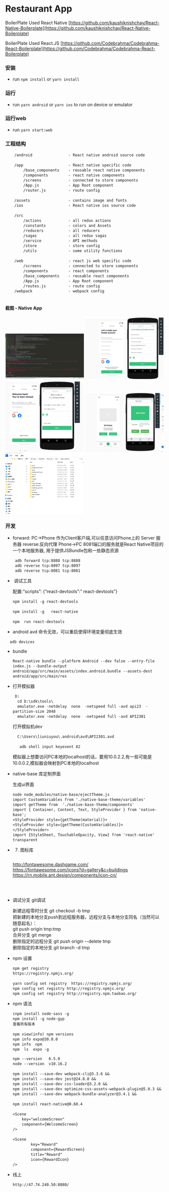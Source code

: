# Restaurant App

BoilerPlate Used React Native [https://github.com/kaushiknishchay/React-Native-Boilerplate](https://github.com/kaushiknishchay/React-Native-Boilerplate)

BoilerPlate Used React.JS [https://github.com/Codebrahma/Codebrahma-React-Boilerplate](https://github.com/Codebrahma/Codebrahma-React-Boilerplate)



### 安装

- run `npm install` or `yarn install`

### 运行

- run `yarn android` or `yarn ios` to run on device or emulator

### 运行web

- run `yarn start:web`

### 工程结构

```
    /android                - React native android source code
    
    /app                    - React native specific code
        /base_components    - reusable react native components
        /components         - react native components
        /screens            - connected to store components
        /App.js             - App Root component
        /router.js          - route config
        
    /assets                 - contains image and fonts
    /ios                    - React native ios source code
    
    /src
        /actions            - all redux actions
        /constants          - colors and Assets
        /reducers           - all reducers
        /sagas              - all redux sagas  
        /service            - API methods
        /store              - store config
        /utils              - some utility functions

    /web                    - react js web specific code
        /screens            - connected to store components
        /components         - react components
        /base_components    - reusable react components
        /App.js             - App Root component
        /routes.js          - route config
    /webpack                - webpack config
    
```

#### 截图 - Native App
<img src="screenshots/debug.png" data-canonical-src="screenshots/debug.png" width="250" />
<img src="screenshots/11.png" data-canonical-src="screenshots/11.png" width="250" />
<img src="screenshots/12.png" data-canonical-src="screenshots/12.png" width="250" />
<img src="screenshots/13.png" data-canonical-src="./screenshots/13.png" width="250" />
<img src="screenshots/npm.png" data-canonical-src="./screenshots/npm.png" width="250" />


### 开发
- forward:  PC->Phone 作为Client客户端,可以任意访问Phone上的 Server 服务器  reverse:反向代理  Phone->PC     8081端口的服务就是React Native项目的一个本地服务器, 用于提供JSBundle包和一些静态资源
  
  ```
   adb forward tcp:8888 tcp:8888
   adb reverse tcp:8097 tcp:8097  
   adb reverse tcp:8081 tcp:8081
  ```

   
  
- ​    调试工具
  
   配置:”scripts”: {“react-devtools”:” react-devtools”}

  ```
  npm install -g react-devtools     
  
  npm install -g   react-native
  
  npm  run react-devtools
  ```
  
  
  
-   android avd  命令无效，可以重启使得环境变量彻底生效
  
```
  adb devices
  ```
  
  
  
- bundle 

  ```
  React-native bundle --platform Android --dev false --entry-file index.js --bundle-output android/app/src/main/assets/index.android.bundle --assets-dest android/app/src/main/res
  ```

  

- 打开模拟器
  
  ```
   D: 
    cd D:\sdk\tools\          
    emulator.exe -netdelay  none  -netspeed full -avd api23  -partition-size 2048   
    emulator.exe -netdelay  none  -netspeed full -avd API2301   
  ```
  
  打开模拟机dev   
  
  ```
    C:\Users\liuniuyou\.android\avd\API2301.avd  
  
     adb shell input keyevent 82  
  ```
  
   模拟器上想要访问PC本地的localhost的话，要用10.0.2.2,有一些可能是10.0.0.2,模拟器会映射到PC本地的localhost  
  
  
  
- native-base 库定制界面
  
   生成ui界面
  
  ```
  node node_modules/native-base/ejectTheme.js
  import CustomVariables from './native-base-theme/variables'  
  import getTheme from  './native-base-theme/components'  
  import { Container, Content, Text, StyleProvider } from 'native-base';  
  <StyleProvider style={getTheme(material)}>     
  <StyleProvider style={getTheme(CustomVariables)}>  
  </StyleProvider>  
  import {StyleSheet, TouchableOpacity, View} from 'react-native'  
  transparent
  ```
  
  
  
- 7. 图标库
     
     ```
   http://fontawesome.dashgame.com/     
     https://fontawesome.com/icons?d=gallery&c=buildings    
     https://rn.mobile.ant.design/components/icon-cn/ 
     ```
     
     ​         
  
- 调试分支  git调试
  
  新建远程零时分支 git checkout -b tmp    
  把新建的本地分支push到远程服务器，远程分支与本地分支同名（当然可以随意起名）：   
  git push origin tmp:tmp    
  合并分支  git merge   
删除指定的远程分支  git push origin --delete tmp  
  删除指定的本地分支  git branch -d  tmp
  
  
  
- npm 设置
  
  ```
  npm get registry
  https://registry.npmjs.org/
  
  yarn config set registry  https://registry.npmjs.org/
  npm config set registry http://registry.npmjs.org/
  npm config set registry http://registry.npm.taobao.org/
  ```
  
  
  
- npm 语法
  
  ```
  cnpm install node-sass -g
  npm install -g node-gyp
  查看所有版本  
  
  npm view(info) npm versions
  npm info expo@30.0.0
  npm info  npm 
  npm  ls  expo -g
  ```
  
  ```
  npm --version   6.5.0    
  node --version  v10.16.2
  
  npm install --save-dev webpack-cli@3.3.6 &&
  npm install --save-dev jest@24.8.0 && 
  npm install --save-dev css-loader@3.2.0 && 
  npm install --save-dev optimize-css-assets-webpack-plugin@5.0.3 && 
  npm install --save-dev webpack-bundle-analyzer@3.4.1 &&
  
  npm install react-native@0.60.4
  
  <Scene
      key="welcomeScreen"
      component={WelcomeScreen}
  />
  
  <Scene
          key="Reward"
          component={RewardScreen}
          title="Reward"
          icon={RewardIcon}
  />
  ```
  
  
  
- 线上 

  ```
  http://47.74.240.50:8080/   
   
   
  ```

     









